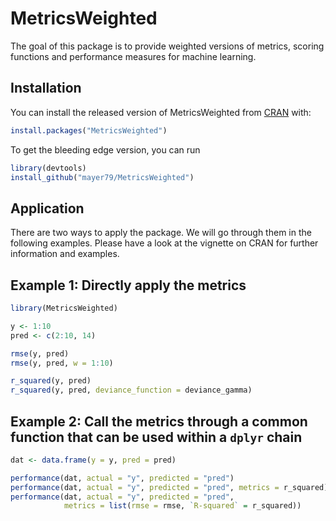 # MetricsWeighted

The goal of this package is to provide weighted versions of metrics, scoring functions and performance measures for machine learning.

## Installation

You can install the released version of MetricsWeighted from [CRAN](https://CRAN.R-project.org) with:

``` r
install.packages("MetricsWeighted")
```

To get the bleeding edge version, you can run
``` r
library(devtools)
install_github("mayer79/MetricsWeighted")
```

## Application

There are two ways to apply the package. We will go through them in the following examples. Please have a look at the vignette on CRAN for further information and examples. 

## Example 1: Directly apply the metrics

``` r
library(MetricsWeighted)

y <- 1:10
pred <- c(2:10, 14)

rmse(y, pred)
rmse(y, pred, w = 1:10)

r_squared(y, pred)
r_squared(y, pred, deviance_function = deviance_gamma)

```

## Example 2: Call the metrics through a common function that can be used within a `dplyr` chain

``` r
dat <- data.frame(y = y, pred = pred)

performance(dat, actual = "y", predicted = "pred")
performance(dat, actual = "y", predicted = "pred", metrics = r_squared)
performance(dat, actual = "y", predicted = "pred", 
            metrics = list(rmse = rmse, `R-squared` = r_squared))

```

